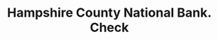 ---
doi: 10.7916/D8Q541M8
date_other: '1880'
date_other_textual: 1880-1889
form: printed ephemera
genre:
- Checks (bank checks)
name:
- Hampshire County National Bank
object_in_context_url: https://biggert.cul.columbia.edu/items/view/ave_biggert_00496
subject_hierarchical_geographic:
- Northampton, Massachusetts, United States
subject_name:
- Hampshire County National Bank
title: Hampshire County National Bank. Check
sort_title: Hampshire County National Bank. Check
call_number: ave_biggert_00496
coordinates:
- 42.333333333333336,-72.65
pid: ave_biggert_00496
identifiers: ave_biggert_00496
thumbnail: https://derivativo-3.library.columbia.edu/iiif/2/ldpd:343515/full/!256,256/0/native.jpg
permalink: /biggert/ave_biggert_00496/
layout: iiif-image-page
---